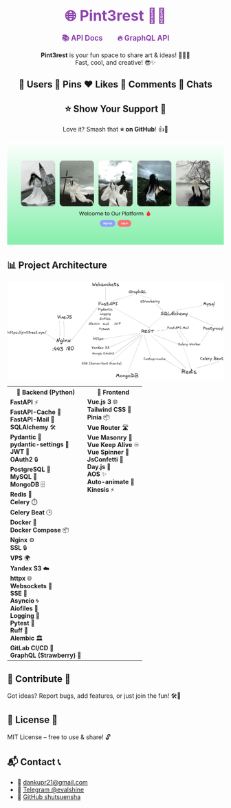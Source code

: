<div align="center">
  <h1> 
    <a href="https://pint3rest.xyz" target="_blank" rel="noopener noreferrer" style="margin: 0 15px; font-size: 1.2em; font-weight: bold; color: #8E44AD; text-decoration: none;">
      🌐 Pint3rest 🚀✨
    </a>
  </h1>
</div>

<div align="center">
  <a href="https://pint3rest.xyz/api/docs" target="_blank" rel="noopener noreferrer" style="margin: 0 15px; font-size: 1.2em; font-weight: bold; color: #8E44AD; text-decoration: none;">
    📚 API Docs
  </a>
  <a href="https://pint3rest.xyz/api/graphql" target="_blank" rel="noopener noreferrer" style="margin: 0 15px; font-size: 1.2em; font-weight: bold; color: #8E44AD; text-decoration: none;">
    🔥 GraphQL API
  </a>
</div>

<div align="center">
  <p><strong>Pint3rest</strong> is your fun space to share art & ideas! 🎨📸💡<br>
  Fast, cool, and creative! 😎✨</p>
</div>

<div align="center">
  <h2>👤 Users  📌 Pins  ❤️ Likes  💬 Comments  💭 Chats</h2>
</div>

<div align="center">
  <h2>⭐ Show Your Support 💖</h2>
  <p>Love it? Smash that <strong>⭐ on GitHub</strong>! 👍🎉</p>
</div>

![Logo](.github/assets/logo.png)

## 📊 Project Architecture
![Architecture](.github/assets/architecture.png)


<table>
  <tr>
    <th style="text-align: center;">🐍 Backend (Python)</th>
    <th style="text-align: center;">🎨 Frontend</th>
  </tr>
  <tr>
    <td style="vertical-align: top; text-align: left;">
      <b>FastAPI</b> ⚡<br>
      <b>FastAPI-Cache</b> 🧊<br>
      <b>FastAPI-Mail</b> 📧<br>
      <b>SQLAlchemy</b> 🛠️<br>
      <b>Pydantic</b> 📜<br>
      <b>pydantic-settings</b> 🔧<br>
      <b>JWT</b> 🔑<br>
      <b>OAuth2</b> 🔒<br>
      <b>PostgreSQL</b> 🐘<br>
      <b>MySQL</b> 💾<br>
      <b>MongoDB</b> 🗄️<br>
      <b>Redis</b> 🔴<br>
      <b>Celery</b> ⏱️<br>
      <b>Celery Beat</b> 🕒<br>
      <b>Docker</b> 🐳<br>
      <b>Docker Compose</b> 📦<br>
      <b>Nginx</b> ⚙️<br>
      <b>SSL</b> 🔒<br>
      <b>VPS</b> 🌍<br>
      <b>Yandex S3</b> ☁️<br>
      <b>httpx</b> 🌐<br>
      <b>Websockets</b> 🔗<br>
      <b>SSE</b> 📡<br>
      <b>Asyncio</b> 🌀<br>
      <b>Aiofiles</b> 📂<br>
      <b>Logging</b> 📝<br>
      <b>Pytest</b> 🧪<br>
      <b>Ruff</b> 🦊<br>
      <b>Alembic</b> 🏛️<br>
      <b>GitLab CI/CD</b> 🚀<br>
      <b>GraphQL (Strawberry)</b> 🍓<br>
    </td>
    <td style="vertical-align: top; text-align: left;">
      <b>Vue.js 3</b> 🌐<br>
      <b>Tailwind CSS</b> 💨<br>
      <b>Pinia</b> 📦<br>
      <b>Vue Router</b> 🛣️<br>
      <b>Vue Masonry</b> 🧱<br>
      <b>Vue Keep Alive</b> ♾️<br>
      <b>Vue Spinner</b> 🔄<br>
      <b>JsConfetti</b> 🎉<br>
      <b>Day.js</b> 📅<br>
      <b>AOS</b> ✨<br>
      <b>Auto-animate</b> 💫<br>
      <b>Kinesis</b> ⚡<br>
    </td>
  </tr>
</table>



## 🤝 Contribute 🤩
Got ideas? Report bugs, add features, or just join the fun! 🛠️💬

## 📜 License 📝
MIT License – free to use & share! 🔓

## 📬 Contact 📞
- 📧 [dankupr21@gmail.com](mailto:dankupr21@gmail.com)
- 💬 <a href="https://t.me/evalshine" target="_blank" rel="noopener noreferrer">Telegram @evalshine</a>
- 🐙 <a href="https://github.com/shutsuensha" target="_blank" rel="noopener noreferrer">GitHub shutsuensha</a>
